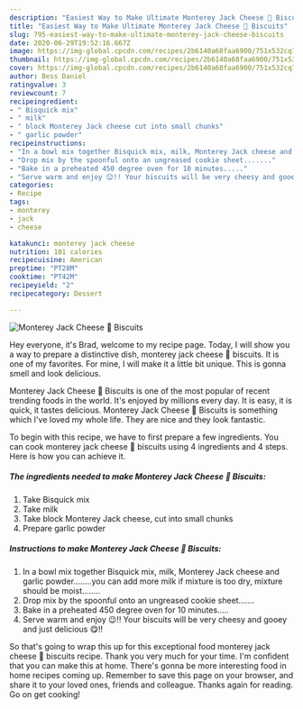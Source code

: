 ```yaml
---
description: "Easiest Way to Make Ultimate Monterey Jack Cheese 🧀 Biscuits"
title: "Easiest Way to Make Ultimate Monterey Jack Cheese 🧀 Biscuits"
slug: 795-easiest-way-to-make-ultimate-monterey-jack-cheese-biscuits
date: 2020-06-29T19:52:16.667Z
image: https://img-global.cpcdn.com/recipes/2b6140a68faa6900/751x532cq70/monterey-jack-cheese-🧀-biscuits-recipe-main-photo.jpg
thumbnail: https://img-global.cpcdn.com/recipes/2b6140a68faa6900/751x532cq70/monterey-jack-cheese-🧀-biscuits-recipe-main-photo.jpg
cover: https://img-global.cpcdn.com/recipes/2b6140a68faa6900/751x532cq70/monterey-jack-cheese-🧀-biscuits-recipe-main-photo.jpg
author: Bess Daniel
ratingvalue: 3
reviewcount: 7
recipeingredient:
- " Bisquick mix"
- " milk"
- " block Monterey Jack cheese cut into small chunks"
- " garlic powder"
recipeinstructions:
- "In a bowl mix together Bisquick mix, milk, Monterey Jack cheese and garlic powder........you can add more milk if mixture is too dry, mixture should be moist........"
- "Drop mix by the spoonful onto an ungreased cookie sheet......."
- "Bake in a preheated 450 degree oven for 10 minutes....."
- "Serve warm and enjoy 😉!! Your biscuits will be very cheesy and gooey and just delicious 😋!!"
categories:
- Recipe
tags:
- monterey
- jack
- cheese

katakunci: monterey jack cheese 
nutrition: 101 calories
recipecuisine: American
preptime: "PT28M"
cooktime: "PT42M"
recipeyield: "2"
recipecategory: Dessert

---
```



![Monterey Jack Cheese 🧀 Biscuits](https://img-global.cpcdn.com/recipes/2b6140a68faa6900/751x532cq70/monterey-jack-cheese-🧀-biscuits-recipe-main-photo.jpg)

Hey everyone, it's Brad, welcome to my recipe page. Today, I will show you a way to prepare a distinctive dish, monterey jack cheese 🧀 biscuits. It is one of my favorites. For mine, I will make it a little bit unique. This is gonna smell and look delicious.

Monterey Jack Cheese 🧀 Biscuits is one of the most popular of recent trending foods in the world. It's enjoyed by millions every day. It is easy, it is quick, it tastes delicious. Monterey Jack Cheese 🧀 Biscuits is something which I've loved my whole life. They are nice and they look fantastic.




To begin with this recipe, we have to first prepare a few ingredients. You can cook monterey jack cheese 🧀 biscuits using 4 ingredients and 4 steps. Here is how you can achieve it.

<!--inarticleads1-->

##### The ingredients needed to make Monterey Jack Cheese 🧀 Biscuits:

1. Take  Bisquick mix
1. Take  milk
1. Take  block Monterey Jack cheese, cut into small chunks
1. Prepare  garlic powder




<!--inarticleads2-->

##### Instructions to make Monterey Jack Cheese 🧀 Biscuits:

1. In a bowl mix together Bisquick mix, milk, Monterey Jack cheese and garlic powder........you can add more milk if mixture is too dry, mixture should be moist........
1. Drop mix by the spoonful onto an ungreased cookie sheet.......
1. Bake in a preheated 450 degree oven for 10 minutes.....
1. Serve warm and enjoy 😉!! Your biscuits will be very cheesy and gooey and just delicious 😋!!




So that's going to wrap this up for this exceptional food monterey jack cheese 🧀 biscuits recipe. Thank you very much for your time. I'm confident that you can make this at home. There's gonna be more interesting food in home recipes coming up. Remember to save this page on your browser, and share it to your loved ones, friends and colleague. Thanks again for reading. Go on get cooking!
